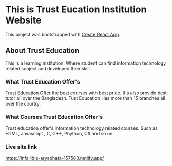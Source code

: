 # This is Trust Eucation Institution Website

This project was bootstrapped with [Create React App](https://github.com/facebook/create-react-app).

## About Trust Education

This is a learning institution. Where student can find information technology related subject and developed their skill.

### What Trust Education Offer's

Trust Education Offer the best courses with best price. It's also provide best tutor all over the Bangladesh. Tust Education Has more than 15 branches all over the courtry.

### What Courses Trust Education Offer's

Trust education offer's information technology related courses. Such as HTML, Javascript , C, C++, Phython, C# and so on.

### Live site link

https://infallible-aryabhata-157583.netlify.app/
